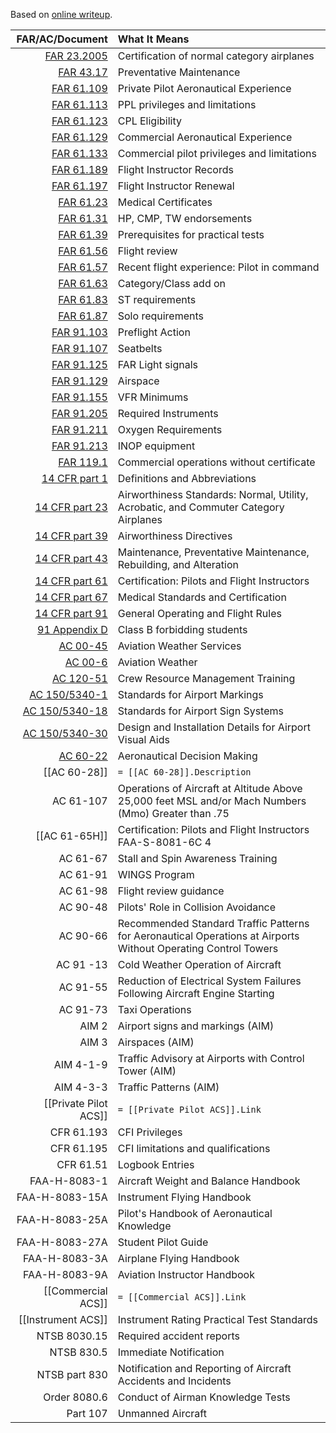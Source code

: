 Based on [online writeup]( https://www.reddit.com/r/flying/comments/tgn67t/ive_been_asked_about_this_a_couple_times_so_here/).

|                                                                                                                               FAR/AC/Document | What It Means                                                                                                  |
| ---------------------------------------------------------------------------------------------------------------------------------------------:|:-------------------------------------------------------------------------------------------------------------- |
|                                 [FAR 23.2005](https://www.ecfr.gov/current/title-14/chapter-I/subchapter-C/part-23/subpart-A/section-23.2005) | Certification of normal category airplanes                                                                     |
|                                               [FAR 43.17](https://www.ecfr.gov/current/title-14/chapter-I/subchapter-C/part-43/section-43.17) | Preventative Maintenance                                                                                       |
|                                   [FAR 61.109](https://www.ecfr.gov/current/title-14/chapter-I/subchapter-D/part-61/subpart-E/section-61.109) | Private Pilot Aeronautical Experience                                                                          |
|                                   [FAR 61.113](https://www.ecfr.gov/current/title-14/chapter-I/subchapter-D/part-61/subpart-E/section-61.113) | PPL privileges and limitations                                                                                 |
|                                   [FAR 61.123](https://www.ecfr.gov/current/title-14/chapter-I/subchapter-D/part-61/subpart-F/section-61.123) | CPL Eligibility                                                                                                |
|                                   [FAR 61.129](https://www.ecfr.gov/current/title-14/chapter-I/subchapter-D/part-61/subpart-F/section-61.129) | Commercial Aeronautical Experience                                                                             |
|                                   [FAR 61.133](https://www.ecfr.gov/current/title-14/chapter-I/subchapter-D/part-61/subpart-F/section-61.133) | Commercial pilot privileges and limitations                                                                    |
|                                   [FAR 61.189](https://www.ecfr.gov/current/title-14/chapter-I/subchapter-D/part-61/subpart-H/section-61.189) | Flight Instructor Records                                                                                      |
|                                   [FAR 61.197](https://www.ecfr.gov/current/title-14/chapter-I/subchapter-D/part-61/subpart-H/section-61.197) | Flight Instructor Renewal                                                                                      |
|                                     [FAR 61.23](https://www.ecfr.gov/current/title-14/chapter-I/subchapter-D/part-61/subpart-A/section-61.23) | Medical Certificates                                                                                           |
|                                     [FAR 61.31](https://www.ecfr.gov/current/title-14/chapter-I/subchapter-D/part-61/subpart-A/section-61.31) | HP, CMP, TW endorsements                                                                                       |
|                                     [FAR 61.39](https://www.ecfr.gov/current/title-14/chapter-I/subchapter-D/part-61/subpart-A/section-61.39) | Prerequisites for practical tests                                                                              |
|                                     [FAR 61.56](https://www.ecfr.gov/current/title-14/chapter-I/subchapter-D/part-61/subpart-A/section-61.56) | Flight review                                                                                                  |
|                                     [FAR 61.57](https://www.ecfr.gov/current/title-14/chapter-I/subchapter-D/part-61/subpart-A/section-61.57) | Recent flight experience: Pilot in command                                                                     |
|                                     [FAR 61.63](https://www.ecfr.gov/current/title-14/chapter-I/subchapter-D/part-61/subpart-B/section-61.63) | Category/Class add on                                                                                          |
|                                     [FAR 61.83](https://www.ecfr.gov/current/title-14/chapter-I/subchapter-D/part-61/subpart-C/section-61.83) | ST requirements                                                                                                |
|                                     [FAR 61.87](https://www.ecfr.gov/current/title-14/chapter-I/subchapter-D/part-61/subpart-C/section-61.87) | Solo requirements                                                                                              |
| [FAR 91.103](https://www.ecfr.gov/current/title-14/chapter-I/subchapter-F/part-91/subpart-B/subject-group-ECFRe4c59b5f5506932/section-91.103) | Preflight Action                                                                                               |
| [FAR 91.107](https://www.ecfr.gov/current/title-14/chapter-I/subchapter-F/part-91/subpart-B/subject-group-ECFRe4c59b5f5506932/section-91.107) | Seatbelts                                                                                                      |
| [FAR 91.125](https://www.ecfr.gov/current/title-14/chapter-I/subchapter-F/part-91/subpart-B/subject-group-ECFRe4c59b5f5506932/section-91.125) | FAR Light signals                                                                                              |
| [FAR 91.129](https://www.ecfr.gov/current/title-14/chapter-I/subchapter-F/part-91/subpart-B/subject-group-ECFRe4c59b5f5506932/section-91.129) | Airspace                                                                                                       |
| [FAR 91.155](https://www.ecfr.gov/current/title-14/chapter-I/subchapter-F/part-91/subpart-B/subject-group-ECFRe4c59b5f5506932/section-91.155) | VFR Minimums                                                                                                   |
|                                   [FAR 91.205](https://www.ecfr.gov/current/title-14/chapter-I/subchapter-F/part-91/subpart-C/section-91.205) | Required Instruments                                                                                           |
|                                   [FAR 91.211](https://www.ecfr.gov/current/title-14/chapter-I/subchapter-F/part-91/subpart-C/section-91.211) | Oxygen Requirements                                                                                            |
|                                   [FAR 91.213](https://www.ecfr.gov/current/title-14/chapter-I/subchapter-F/part-91/subpart-C/section-91.213) | INOP equipment                                                                                                 |
|                                    [FAR 119.1](https://www.ecfr.gov/current/title-14/chapter-I/subchapter-G/part-119/subpart-A/section-119.1) | Commercial operations without certificate                                                                      |
|                                                    [14 CFR part 1](https://www.ecfr.gov/current/title-14/chapter-I/subchapter-A/part-1?toc=1) | Definitions and Abbreviations                                                                                  |
|                                                  [14 CFR part 23](https://www.ecfr.gov/current/title-14/chapter-I/subchapter-C/part-23?toc=1) | Airworthiness Standards: Normal, Utility, Acrobatic, and Commuter Category Airplanes                           |
|                                                  [14 CFR part 39](https://www.ecfr.gov/current/title-14/chapter-I/subchapter-C/part-39?toc=1) | Airworthiness Directives                                                                                       |
|                                                  [14 CFR part 43](https://www.ecfr.gov/current/title-14/chapter-I/subchapter-C/part-43?toc=1) | Maintenance, Preventative Maintenance, Rebuilding, and Alteration                                              |
|                                                  [14 CFR part 61](https://www.ecfr.gov/current/title-14/chapter-I/subchapter-D/part-61?toc=1) | Certification: Pilots and Flight Instructors                                                                   |
|                                                  [14 CFR part 67](https://www.ecfr.gov/current/title-14/chapter-I/subchapter-D/part-67?toc=1) | Medical Standards and Certification                                                                            |
|                                                  [14 CFR part 91](https://www.ecfr.gov/current/title-14/chapter-I/subchapter-F/part-91?toc=1) | General Operating and Flight Rules                                                                             |
|                  [91 Appendix D](https://www.ecfr.gov/current/title-14/chapter-I/subchapter-F/part-91/appendix-Appendix%20D%20to%20Part%2091) | Class B forbidding students                                                                                    |
|                                                   [AC 00-45](https://www.faa.gov/documentLibrary/media/Advisory_Circular/AC_00-45H_CHG_2.pdf) | Aviation Weather Services                                                                                      |
|                                                           [AC 00-6](https://www.faa.gov/documentLibrary/media/Advisory_Circular/AC_00-6B.pdf) | Aviation Weather                                                                                               |
|                                                       [AC 120-51](https://www.faa.gov/documentLibrary/media/Advisory_Circular/AC_120-51E.pdf) | Crew Resource Management Training                                                                              |
|                           [AC 150/5340-1](https://www.faa.gov/documentLibrary/media/Advisory_Circular/150-5340-1M-Chg-1-Airport-Markings.pdf) | Standards for Airport Markings                                                                                 |
|                            [AC 150/5340-18](https://www.faa.gov/documentLibrary/media/Advisory_Circular/150-5340-18G-Chg-1-Airport-Signs.pdf) | Standards for Airport Sign Systems                                                                             |
|                                                [AC 150/5340-30](https://www.faa.gov/documentLibrary/media/Advisory_Circular/150-5340-30J.pdf) | Design and Installation Details for Airport Visual Aids                                                        |
|                                                          [AC 60-22](https://www.faa.gov/documentLibrary/media/Advisory_Circular/AC_60-22.pdf) | Aeronautical Decision Making                                                                                   |
|                                                         [[AC 60-28]] | `= [[AC 60-28]].Description`                                     |
|                                                                                                                                     AC 61-107 | Operations of Aircraft at Altitude Above 25,000 feet MSL and/or Mach Numbers (Mmo) Greater than .75            |
|                                                                                                                                 [[AC 61-65H]] | Certification: Pilots and Flight Instructors FAA-S-8081-6C 4                                                   |
|                                                                                                                                      AC 61-67 | Stall and Spin Awareness Training                                                                              |
|                                                                                                                                      AC 61-91 | WINGS Program                                                                                                  |
|                                                                                                                                      AC 61-98 | Flight review guidance                                                                                         |
|                                                                                                                                      AC 90-48 | Pilots' Role in Collision Avoidance                                                                            |
|                                                                                                                                      AC 90-66 | Recommended Standard Traffic Patterns for Aeronautical Operations at Airports Without Operating Control Towers |
|                                                                                                                                     AC 91 -13 | Cold Weather Operation of Aircraft                                                                             |
|                                                                                                                                      AC 91-55 | Reduction of Electrical System Failures Following Aircraft Engine Starting                                     |
|                                                                                                                                      AC 91-73 | Taxi Operations                                                                                                |
|                                                                                                                                         AIM 2 | Airport signs and markings (AIM)                                                                               |
|                                                                                                                                         AIM 3 | Airspaces (AIM)                                                                                                |
|                                                                                                                                     AIM 4-1-9 | Traffic Advisory at Airports with Control Tower (AIM)                                                          |
|                                                                                                                                     AIM 4-3-3 | Traffic Patterns (AIM)                                                                                         |
|                                                                                                                                   [[Private Pilot ACS]] | `= [[Private Pilot ACS]].Link`                                                                          |
|                                                                                                                                    CFR 61.193 | CFI Privileges                                                                                                 |
|                                                                                                                                    CFR 61.195 | CFI limitations and qualifications                                                                             |
|                                                                                                                                     CFR 61.51 | Logbook Entries                                                                                                |
|                                                                                                                                  FAA-H-8083-1 | Aircraft Weight and Balance Handbook                                                                           |
|                                                                                                                                FAA-H-8083-15A | Instrument Flying Handbook                                                                                     |
|                                                                                                                                FAA-H-8083-25A | Pilot's Handbook of Aeronautical Knowledge                                                                     |
|                                                                                                                                FAA-H-8083-27A | Student Pilot Guide                                                                                            |
|                                                                                                                                 FAA-H-8083-3A | Airplane Flying Handbook                                                                                       |
|                                                                                                                                 FAA-H-8083-9A | Aviation Instructor Handbook                                                                                   |
|                                                                                                                                [[Commercial ACS]] | `= [[Commercial ACS]].Link`                                                                       |
|                                                                                                                                [[Instrument ACS]] | Instrument Rating Practical Test Standards                                                                     |
|                                                                                                                                  NTSB 8030.15 | Required accident reports                                                                                      |
|                                                                                                                                    NTSB 830.5 | Immediate Notification                                                                                         |
|                                                                                                                                 NTSB part 830 | Notification and Reporting of Aircraft Accidents and Incidents                                                 |
|                                                                                                                                  Order 8080.6 | Conduct of Airman Knowledge Tests                                                                              |
|                                                                                                                                      Part 107 | Unmanned Aircraft                                                                                              |